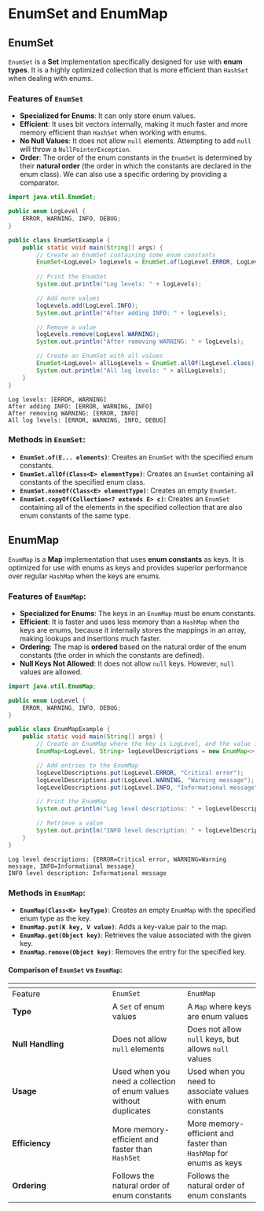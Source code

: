 # EnumSet and EnumMap

## **EnumSet**

`EnumSet` is a **Set** implementation specifically designed for use with **enum types**. It is a highly optimized collection that is more efficient than `HashSet` when dealing with enums.

### **Features of `EnumSet`**

* **Specialized for Enums**: It can only store enum values.
* **Efficient**: It uses bit vectors internally, making it much faster and more memory efficient than `HashSet` when working with enums.
* **No Null Values**: It does not allow `null` elements. Attempting to add `null` will throw a `NullPointerException`.
* **Order**: The order of the enum constants in the `EnumSet` is determined by their **natural order** (the order in which the constants are declared in the enum class). We can also use a specific ordering by providing a comparator.

```java
import java.util.EnumSet;

public enum LogLevel {
    ERROR, WARNING, INFO, DEBUG;
}

public class EnumSetExample {
    public static void main(String[] args) {
        // Create an EnumSet containing some enum constants
        EnumSet<LogLevel> logLevels = EnumSet.of(LogLevel.ERROR, LogLevel.WARNING);
        
        // Print the EnumSet
        System.out.println("Log levels: " + logLevels);

        // Add more values
        logLevels.add(LogLevel.INFO);
        System.out.println("After adding INFO: " + logLevels);

        // Remove a value
        logLevels.remove(LogLevel.WARNING);
        System.out.println("After removing WARNING: " + logLevels);

        // Create an EnumSet with all values
        EnumSet<LogLevel> allLogLevels = EnumSet.allOf(LogLevel.class);
        System.out.println("All log levels: " + allLogLevels);
    }
}
```

```less
Log levels: [ERROR, WARNING]
After adding INFO: [ERROR, WARNING, INFO]
After removing WARNING: [ERROR, INFO]
All log levels: [ERROR, WARNING, INFO, DEBUG]
```

### **Methods in `EnumSet`:**

* **`EnumSet.of(E... elements)`**: Creates an `EnumSet` with the specified enum constants.
* **`EnumSet.allOf(Class<E> elementType)`**: Creates an `EnumSet` containing all constants of the specified enum class.
* **`EnumSet.noneOf(Class<E> elementType)`**: Creates an empty `EnumSet`.
* **`EnumSet.copyOf(Collection<? extends E> c)`**: Creates an `EnumSet` containing all of the elements in the specified collection that are also enum constants of the same type.

## **EnumMap**

`EnumMap` is a **Map** implementation that uses **enum constants** as keys. It is optimized for use with enums as keys and provides superior performance over regular `HashMap` when the keys are enums.

### **Features of `EnumMap`:**

* **Specialized for Enums**: The keys in an `EnumMap` must be enum constants.
* **Efficient**: It is faster and uses less memory than a `HashMap` when the keys are enums, because it internally stores the mappings in an array, making lookups and insertions much faster.
* **Ordering**: The map is **ordered** based on the natural order of the enum constants (the order in which the constants are defined).
* **Null Keys Not Allowed**: It does not allow `null` keys. However, `null` values are allowed.

```java
import java.util.EnumMap;

public enum LogLevel {
    ERROR, WARNING, INFO, DEBUG;
}

public class EnumMapExample {
    public static void main(String[] args) {
        // Create an EnumMap where the key is LogLevel, and the value is a description
        EnumMap<LogLevel, String> logLevelDescriptions = new EnumMap<>(LogLevel.class);

        // Add entries to the EnumMap
        logLevelDescriptions.put(LogLevel.ERROR, "Critical error");
        logLevelDescriptions.put(LogLevel.WARNING, "Warning message");
        logLevelDescriptions.put(LogLevel.INFO, "Informational message");

        // Print the EnumMap
        System.out.println("Log level descriptions: " + logLevelDescriptions);

        // Retrieve a value
        System.out.println("INFO level description: " + logLevelDescriptions.get(LogLevel.INFO));
    }
}
```

```vbnet
Log level descriptions: {ERROR=Critical error, WARNING=Warning message, INFO=Informational message}
INFO level description: Informational message
```

### **Methods in `EnumMap`:**

* **`EnumMap(Class<K> keyType)`**: Creates an empty `EnumMap` with the specified enum type as the key.
* **`EnumMap.put(K key, V value)`**: Adds a key-value pair to the map.
* **`EnumMap.get(Object key)`**: Retrieves the value associated with the given key.
* **`EnumMap.remove(Object key)`**: Removes the entry for the specified key.

#### Comparison of `EnumSet` vs `EnumMap`:

<table data-header-hidden data-full-width="true"><thead><tr><th width="188"></th><th></th><th></th></tr></thead><tbody><tr><td>Feature</td><td><code>EnumSet</code></td><td><code>EnumMap</code></td></tr><tr><td><strong>Type</strong></td><td>A <code>Set</code> of enum values</td><td>A <code>Map</code> where keys are enum values</td></tr><tr><td><strong>Null Handling</strong></td><td>Does not allow <code>null</code> elements</td><td>Does not allow <code>null</code> keys, but allows <code>null</code> values</td></tr><tr><td><strong>Usage</strong></td><td>Used when you need a collection of enum values without duplicates</td><td>Used when you need to associate values with enum constants</td></tr><tr><td><strong>Efficiency</strong></td><td>More memory-efficient and faster than <code>HashSet</code></td><td>More memory-efficient and faster than <code>HashMap</code> for enums as keys</td></tr><tr><td><strong>Ordering</strong></td><td>Follows the natural order of enum constants</td><td>Follows the natural order of enum constants</td></tr></tbody></table>

